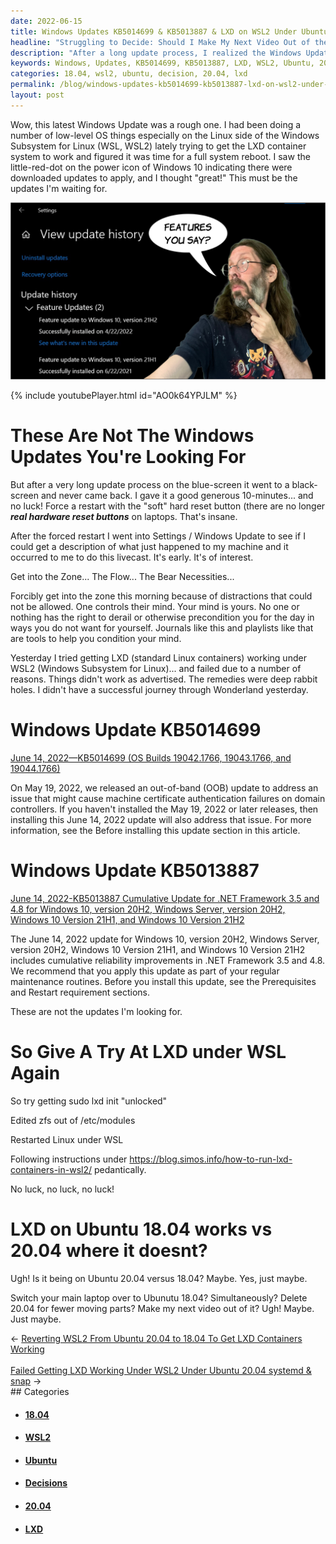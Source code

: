 ```yaml
---
date: 2022-06-15
title: Windows Updates KB5014699 & KB5013887 & LXD on WSL2 Under Ubuntu 20.04
headline: "Struggling to Decide: Should I Make My Next Video Out of the Arts?"
description: "After a long update process, I realized the Windows Updates I had downloaded weren't what I was looking for. I then tried to get LXD running under WSL2 on Ubuntu 20.04 but was unsuccessful. Switching to Ubuntu 18.04 allowed me to get LXD running, but now I'm faced with a difficult decision: do I make my next video out of the arts? Read my blog post to find out what I decide!"
keywords: Windows, Updates, KB5014699, KB5013887, LXD, WSL2, Ubuntu, 20.04, 18.04, Update Process, Forced Restart, Video, Arts, Decision, Commit
categories: 18.04, wsl2, ubuntu, decision, 20.04, lxd
permalink: /blog/windows-updates-kb5014699-kb5013887-lxd-on-wsl2-under-ubuntu-20-04/
layout: post
---
```



Wow, this latest Windows Update was a rough one. I had been doing a number of
low-level OS things especially on the Linux side of the Windows Subsystem for
Linux (WSL, WSL2) lately trying to get the LXD container system to work and
figured it was time for a full system reboot. I saw the little-red-dot on the
power icon of Windows 10 indicating there were downloaded updates to apply, and
I thought "great!" This must be the updates I'm waiting for.

![21H2 View Update History Windows Feature Updates](/assets/images/21H2-view-update-history-windows-feature-updates.JPG)

{% include youtubePlayer.html id="AO0k64YPJLM" %}

# These Are Not The Windows Updates You're Looking For

But after a very long update process on the blue-screen it went to a
black-screen and never came back. I gave it a good generous 10-minutes... and
no luck! Force a restart with the "soft" hard reset button (there are no longer
***real hardware reset buttons*** on laptops. That's insane.

After the forced restart I went into Settings / Windows Update to see if I
could get a description of what just happened to my machine and it occurred to
me to do this livecast. It's early. It's of interest.

Get into the Zone... The Flow... The Bear Necessities...

Forcibly get into the zone this morning because of distractions that could not
be allowed. One controls their mind. Your mind is yours. No one or nothing has
the right to derail or otherwise precondition you for the day in ways you do
not want for yourself. Journals like this and playlists like that are tools to
help you condition your mind.

Yesterday I tried getting LXD (standard Linux containers) working under WSL2
(Windows Subsystem for Linux)... and failed due to a number of reasons. Things
didn't work as advertised. The remedies were deep rabbit holes. I didn't have a
successful journey through Wonderland yesterday.

# Windows Update KB5014699

[June 14, 2022—KB5014699 (OS Builds 19042.1766, 19043.1766, and 19044.1766)](https://support.microsoft.com/en-us/topic/june-14-2022-kb5014699-os-builds-19042-1766-19043-1766-and-19044-1766-5c81d49d-0b6e-4808-9485-1f54e5d1bb15)

On May 19, 2022, we released an out-of-band (OOB) update to address an issue
that might cause machine certificate authentication failures on domain
controllers. If you haven't installed the May 19, 2022 or later releases, then
installing this June 14, 2022 update will also address that issue. For more
information, see the Before installing this update section in this article.

# Windows Update KB5013887

[June 14, 2022-KB5013887 Cumulative Update for .NET Framework 3.5 and 4.8 for Windows 10, version 20H2, Windows Server, version 20H2, Windows 10 Version 21H1, and Windows 10 Version 21H2](https://support.microsoft.com/en-us/topic/june-14-2022-kb5013887-cumulative-update-for-net-framework-3-5-and-4-8-for-windows-10-version-20h2-windows-server-version-20h2-windows-10-version-21h1-and-windows-10-version-21h2-b3bba918-9e0e-49cf-81e4-ab86ab7f76b6)

The June 14, 2022 update for Windows 10, version 20H2, Windows Server, version
20H2, Windows 10 Version 21H1, and Windows 10 Version 21H2 includes cumulative
reliability improvements in .NET Framework 3.5 and 4.8. We recommend that you
apply this update as part of your regular maintenance routines. Before you
install this update, see the Prerequisites and Restart requirement sections.

These are not the updates I'm looking for.

# So Give A Try At LXD under WSL Again

So try getting sudo lxd init "unlocked"

Edited zfs out of /etc/modules

Restarted Linux under WSL

Following instructions under https://blog.simos.info/how-to-run-lxd-containers-in-wsl2/
pedantically.

No luck, no luck, no luck!

# LXD on Ubuntu 18.04 works vs 20.04 where it doesnt?

Ugh! Is it being on Ubuntu 20.04 versus 18.04? Maybe. Yes, just maybe.

Switch your main laptop over to Ubunutu 18.04? Simultaneously? Delete 20.04 for
fewer moving parts? Make my next video out of it? Ugh! Maybe. Just maybe.


<div class="post-nav"><div class="post-nav-prev"><span class="arrow">&larr;&nbsp;</span><a href="/blog/reverting-wsl2-from-ubuntu-20-04-to-18-04-to-get-lxd-containers-working">Reverting WSL2 From Ubuntu 20.04 to 18.04 To Get LXD Containers Working</a></div> &nbsp; <div class="post-nav-next"><a href="/blog/failed-getting-lxd-working-under-wsl2-under-ubuntu-20-04-systemd-snap">Failed Getting LXD Working Under WSL2 Under Ubuntu 20.04 systemd & snap</a><span class="arrow">&nbsp;&rarr;</span></div></div>
## Categories

<ul>
<li><h4><a href='/18-04/'>18.04</a></h4></li>
<li><h4><a href='/wsl2/'>WSL2</a></h4></li>
<li><h4><a href='/ubuntu/'>Ubuntu</a></h4></li>
<li><h4><a href='/decision/'>Decisions</a></h4></li>
<li><h4><a href='/20-04/'>20.04</a></h4></li>
<li><h4><a href='/lxd/'>LXD</a></h4></li></ul>